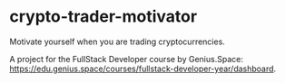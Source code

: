# crypto-trader-motivator

Motivate yourself when you are trading cryptocurrencies.

A project for the FullStack Developer course by Genius.Space: https://edu.genius.space/courses/fullstack-developer-year/dashboard.
